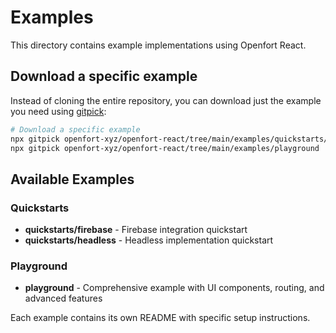 # Examples

This directory contains example implementations using Openfort React.

## Download a specific example

Instead of cloning the entire repository, you can download just the example you need using [gitpick](https://github.com/JamieMason/gitpick):

```bash
# Download a specific example
npx gitpick openfort-xyz/openfort-react/tree/main/examples/quickstarts/firebase
npx gitpick openfort-xyz/openfort-react/tree/main/examples/playground
```

## Available Examples

### Quickstarts
- **quickstarts/firebase** - Firebase integration quickstart
- **quickstarts/headless** - Headless implementation quickstart

### Playground
- **playground** - Comprehensive example with UI components, routing, and advanced features

Each example contains its own README with specific setup instructions.